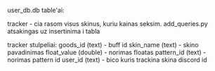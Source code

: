 user_db.db table'ai:

tracker - cia rasom visus skinus, kuriu kainas seksim. add_queries.py atsakingas uz insertinima i tabla

tracker stulpeliai:
goods_id (text) - buff id
skin_name (text) - skino pavadinimas
float_value (double) - norimas floatas
pattern_id (text) - norimas pattern id
user_id (text) - bico kuris trackina skina discord id

